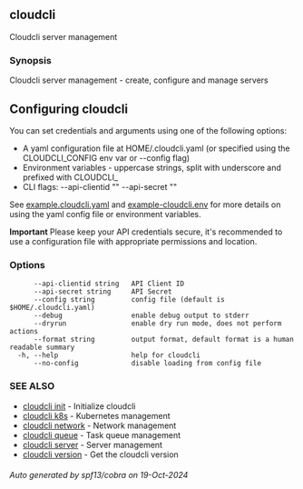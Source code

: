 ## cloudcli

Cloudcli server management

### Synopsis

Cloudcli server management - create, configure and manage servers

## Configuring cloudcli

You can set credentials and arguments using one of the following options:

* A yaml configuration file at HOME/.cloudcli.yaml (or specified using the CLOUDCLI_CONFIG env var or --config flag)
* Environment variables - uppercase strings, split with underscore and prefixed with CLOUDCLI_
* CLI flags: --api-clientid "" --api-secret ""

See [example.cloudcli.yaml](https://github.com/cloudwm/cloudcli/blob/master/example-cloudcli.yaml) and [example-cloudcli.env](https://github.com/cloudwm/cloudcli/blob/master/example-cloudcli.env) for more details on using the yaml config file or environment variables.

**Important** Please keep your API credentials secure, 
it's recommended to use a configuration file with appropriate permissions and location.


### Options

```
      --api-clientid string   API Client ID
      --api-secret string     API Secret
      --config string         config file (default is $HOME/.cloudcli.yaml)
      --debug                 enable debug output to stderr
      --dryrun                enable dry run mode, does not perform actions
      --format string         output format, default format is a human readable summary
  -h, --help                  help for cloudcli
      --no-config             disable loading from config file
```

### SEE ALSO

* [cloudcli init](cloudcli_init.md)	 - Initialize cloudcli
* [cloudcli k8s](cloudcli_k8s.md)	 - Kubernetes management
* [cloudcli network](cloudcli_network.md)	 - Network management
* [cloudcli queue](cloudcli_queue.md)	 - Task queue management
* [cloudcli server](cloudcli_server.md)	 - Server management
* [cloudcli version](cloudcli_version.md)	 - Get the cloudcli version

###### Auto generated by spf13/cobra on 19-Oct-2024
